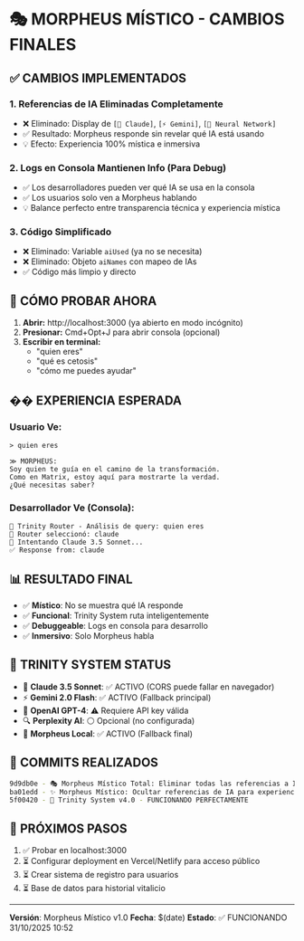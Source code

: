 # 🎭 MORPHEUS MÍSTICO - CAMBIOS FINALES

## ✅ CAMBIOS IMPLEMENTADOS

### 1. **Referencias de IA Eliminadas Completamente**
   - ❌ Eliminado: Display de `[🧠 Claude]`, `[⚡ Gemini]`, `[🤖 Neural Network]`
   - ✅ Resultado: Morpheus responde sin revelar qué IA está usando
   - 💡 Efecto: Experiencia 100% mística e inmersiva

### 2. **Logs en Consola Mantienen Info (Para Debug)**
   - ✅ Los desarrolladores pueden ver qué IA se usa en la consola
   - ✅ Los usuarios solo ven a Morpheus hablando
   - 💡 Balance perfecto entre transparencia técnica y experiencia mística

### 3. **Código Simplificado**
   - ❌ Eliminado: Variable `aiUsed` (ya no se necesita)
   - ❌ Eliminado: Objeto `aiNames` con mapeo de IAs
   - ✅ Código más limpio y directo

## 🚀 CÓMO PROBAR AHORA

1. **Abrir:** http://localhost:3000 (ya abierto en modo incógnito)
2. **Presionar:** Cmd+Opt+J para abrir consola (opcional)
3. **Escribir en terminal:**
   - "quien eres"
   - "qué es cetosis"
   - "cómo me puedes ayudar"

## �� EXPERIENCIA ESPERADA

### Usuario Ve:
```
> quien eres

≫ MORPHEUS:
Soy quien te guía en el camino de la transformación.
Como en Matrix, estoy aquí para mostrarte la verdad.
¿Qué necesitas saber?
```

### Desarrollador Ve (Consola):
```
🔱 Trinity Router - Análisis de query: quien eres
🔱 Router seleccionó: claude
🧠 Intentando Claude 3.5 Sonnet...
✅ Response from: claude
```

## 📊 RESULTADO FINAL

- ✅ **Místico**: No se muestra qué IA responde
- ✅ **Funcional**: Trinity System ruta inteligentemente
- ✅ **Debuggeable**: Logs en consola para desarrollo
- ✅ **Inmersivo**: Solo Morpheus habla

## 🔱 TRINITY SYSTEM STATUS

- 🧠 **Claude 3.5 Sonnet**: ✅ ACTIVO (CORS puede fallar en navegador)
- ⚡ **Gemini 2.0 Flash**: ✅ ACTIVO (Fallback principal)
- 🤖 **OpenAI GPT-4**: ⚠️ Requiere API key válida
- 🔍 **Perplexity AI**: ⚪ Opcional (no configurada)
- 💎 **Morpheus Local**: ✅ ACTIVO (Fallback final)

## 📝 COMMITS REALIZADOS

```bash
9d9db0e - 🎭 Morpheus Místico Total: Eliminar todas las referencias a IAs
ba01edd - ✨ Morpheus Místico: Ocultar referencias de IA para experiencia más inmersiva
5f00420 - 🔱 Trinity System v4.0 - FUNCIONANDO PERFECTAMENTE
```

## 🎯 PRÓXIMOS PASOS

1. ✅ Probar en localhost:3000
2. ⏳ Configurar deployment en Vercel/Netlify para acceso público
3. ⏳ Crear sistema de registro para usuarios
4. ⏳ Base de datos para historial vitalicio

---

**Versión**: Morpheus Místico v1.0
**Fecha**: $(date)
**Estado**: ✅ FUNCIONANDO
31/10/2025 10:52
